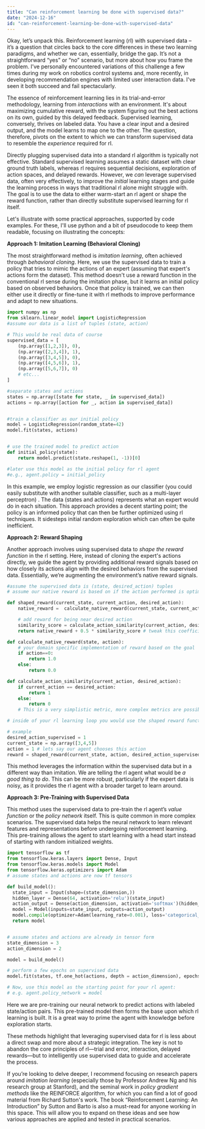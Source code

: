 ```yaml
---
title: "Can reinforcement learning be done with supervised data?"
date: "2024-12-16"
id: "can-reinforcement-learning-be-done-with-supervised-data"
---
```


Okay, let’s unpack this. Reinforcement learning (rl) with supervised data – it’s a question that circles back to the core differences in these two learning paradigms, and whether we can, essentially, bridge the gap. It’s not a straightforward “yes” or “no” scenario, but more about how you frame the problem. I’ve personally encountered variations of this challenge a few times during my work on robotics control systems and, more recently, in developing recommendation engines with limited user interaction data. I've seen it both succeed and fail spectacularly.

The essence of reinforcement learning lies in its trial-and-error methodology, learning from *interactions* with an environment. It's about maximizing cumulative reward, with the system figuring out the best actions on its own, guided by this delayed feedback. Supervised learning, conversely, thrives on labeled data. You have a clear input and a desired output, and the model learns to map one to the other. The question, therefore, pivots on the extent to which we can transform supervised data to resemble the *experience* required for rl.

Directly plugging supervised data into a standard rl algorithm is typically not effective. Standard supervised learning assumes a static dataset with clear ground truth labels, whereas rl requires sequential decisions, exploration of action spaces, and delayed rewards. However, we *can* leverage supervised data, often very effectively, to improve the *initial* learning stages and guide the learning process in ways that traditional rl alone might struggle with. The goal is to use the data to either warm-start an rl agent or shape the reward function, rather than directly substitute supervised learning for rl itself.

Let's illustrate with some practical approaches, supported by code examples. For these, I'll use python and a bit of pseudocode to keep them readable, focusing on illustrating the concepts:

**Approach 1: Imitation Learning (Behavioral Cloning)**

The most straightforward method is *imitation learning*, often achieved through *behavioral cloning*. Here, we use the supervised data to train a policy that tries to mimic the actions of an expert (assuming that expert's actions form the dataset). This method doesn't use a reward function in the conventional rl sense during the imitation phase, but it learns an initial policy based on observed behaviors. Once that policy is trained, we can then either use it directly or fine-tune it with rl methods to improve performance and adapt to new situations.

```python
import numpy as np
from sklearn.linear_model import LogisticRegression
#assume our data is a list of tuples (state, action)

# This would be real data of course
supervised_data = [
    (np.array([1,2,3]), 0),
    (np.array([2,3,4]), 1),
    (np.array([3,4,5]), 0),
    (np.array([4,5,6]), 1),
    (np.array([5,6,7]), 0)
    # etc...
]

#separate states and actions
states = np.array([state for state, _ in supervised_data])
actions = np.array([action for _, action in supervised_data])


#train a classifier as our initial policy
model = LogisticRegression(random_state=42)
model.fit(states, actions)


# use the trained model to predict action
def initial_policy(state):
    return model.predict(state.reshape(1, -1))[0]

#later use this model as the initial policy for rl agent
#e.g., agent.policy = initial_policy

```
In this example, we employ logistic regression as our classifier (you could easily substitute with another suitable classifier, such as a multi-layer perceptron) . The data (states and actions) represents what an expert would do in each situation. This approach provides a decent starting point; the policy is an informed policy that can then be further optimized using rl techniques. It sidesteps initial random exploration which can often be quite inefficient.

**Approach 2: Reward Shaping**

Another approach involves using supervised data to *shape the reward function* in the rl setting. Here, instead of cloning the expert's actions directly, we guide the agent by providing additional reward signals based on how closely its actions align with the desired behaviors from the supervised data. Essentially, we’re augmenting the environment’s native reward signals.

```python
#assume the supervised data is (state, desired_action) tuples
# assume our native reward is based on if the action performed is optimal according to domain

def shaped_reward(current_state, current_action, desired_action):
    native_reward =  calculate_native_reward(current_state, current_action)

    # add reward for being near desired action
    similarity_score = calculate_action_similarity(current_action, desired_action)  # Assuming a simple metric
    return native_reward + 0.5 * similarity_score # tweak this coefficient as needed, balance the influence of the two.

def calculate_native_reward(state, action):
    # your domain specific implementation of reward based on the goal
    if action==0:
        return 1.0
    else:
        return 0.0

def calculate_action_similarity(current_action, desired_action):
    if current_action == desired_action:
        return 1
    else:
        return 0
    # This is a very simplistic metric, more complex metrics are possible in realistic scenarios

# inside of your rl learning loop you would use the shaped reward function instead of your normal reward.

# example
desired_action_supervised = 1
current_state = np.array([3,4,5])
action = 1 # lets say our agent chooses this action
reward = shaped_reward(current_state, action, desired_action_supervised)

```
This method leverages the information within the supervised data but in a different way than imitation. We are telling the rl agent what would be *a good thing to do*. This can be more robust, particularly if the expert data is noisy, as it provides the rl agent with a broader target to learn around.

**Approach 3: Pre-Training with Supervised Data**

This method uses the supervised data to pre-train the rl agent’s *value function* or the *policy network* itself. This is quite common in more complex scenarios. The supervised data helps the neural network to learn relevant features and representations before undergoing reinforcement learning. This pre-training allows the agent to start learning with a head start instead of starting with random initialized weights.

```python
import tensorflow as tf
from tensorflow.keras.layers import Dense, Input
from tensorflow.keras.models import Model
from tensorflow.keras.optimizers import Adam
# assume states and actions are now tf tensors

def build_model():
  state_input = Input(shape=(state_dimension,))
  hidden_layer = Dense(64, activation='relu')(state_input)
  action_output = Dense(action_dimension, activation='softmax')(hidden_layer)  # Output probability dist
  model = Model(inputs=state_input, outputs=action_output)
  model.compile(optimizer=Adam(learning_rate=0.001), loss='categorical_crossentropy') # this can vary based on requirements
  return model


# assume states and actions are already in tensor form
state_dimension = 3
action_dimension = 2

model = build_model()

# perform a few epochs on supervised data
model.fit(states, tf.one_hot(actions, depth = action_dimension), epochs = 10)

# Now, use this model as the starting point for your rl agent:
# e.g. agent.policy_network = model

```

Here we are pre-training our neural network to predict actions with labeled state/action pairs. This pre-trained model then forms the base upon which rl learning is built. It is a great way to prime the agent with knowledge before exploration starts.

These methods highlight that leveraging supervised data for rl is less about a direct swap and more about a strategic integration. The key is not to abandon the core principles of rl—trial and error, interaction, delayed rewards—but to intelligently use supervised data to guide and accelerate the process.

If you’re looking to delve deeper, I recommend focusing on research papers around *imitation learning* (especially those by Professor Andrew Ng and his research group at Stanford), and the seminal work in *policy gradient methods* like the REINFORCE algorithm, for which you can find a lot of good material from Richard Sutton's work. The book “Reinforcement Learning: An Introduction” by Sutton and Barto is also a must-read for anyone working in this space. This will allow you to expand on these ideas and see how various approaches are applied and tested in practical scenarios.
